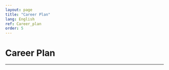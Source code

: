 ```yaml
---
layout: page
title: "Career Plan"
lang: English
ref: Career_plan
order: 5
---
```

# Career Plan
---

